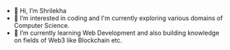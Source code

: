 - 👋 Hi, I’m Shrilekha
- 👀 I’m interested in coding and I'm currently exploring various domains of Computer Science.
- 🌱 I’m currently learning Web Development and also building knowledge on fields of Web3 like Blockchain etc.

<!---
Shrilekha-369/Shrilekha-369 is a ✨ special ✨ repository because its `README.md` (this file) appears on your GitHub profile.
You can click the Preview link to take a look at your changes.
--->
